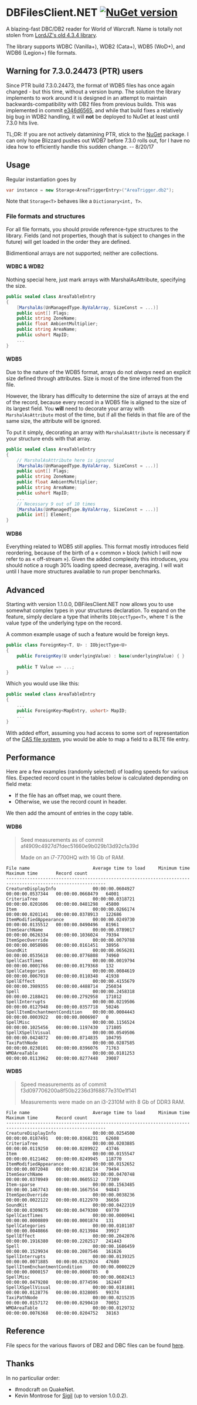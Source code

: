 # DBFilesClient.NET [![NuGet version](https://badge.fury.io/nu/DBFilesClient.NET.svg)](https://badge.fury.io/nu/DBFilesClient.NET)
A blazing-fast DBC/DB2 reader for World of Warcraft.
Name is totally not stolen from [LordJZ's old 4.3.4 library](http://github.com/LordJZ/DBFilesClient.NET).

The library supports WDBC (Vanilla+), WDB2 (Cata+), WDB5 (WoD+), and WDB6 (Legion+) file formats.

## Warning for 7.3.0.24473 (PTR) users

Since PTR build 7.3.0.24473, the format of WDB5 files has once again changed - but this time, without a version bump. The solution the library implements to work around it is designed in an attempt to maintain backwards-compatibility with DB2 files from previous builds.
This was implemented in commit [e346d6565](https://github.com/Warpten/DBFilesClient.NET/commit/e346d65656a1b14859b27e35f14650e7b5c4210c), and while that build fixes a relatively big bug in WDB2 handling, it will **not** be deployed to NuGet at least until 7.3.0 hits live.

TL;DR: If you are not actively datamining PTR, stick to the [NuGet](https://www.nuget.org/packages/DBFilesClient.NET) package. I can only hope Blizzard pushes out WDB7 before 7.3.0 rolls out, for I have no idea how to efficiently handle this sudden change. -- 8/20/17

## Usage

Regular instantiation goes by

```csharp
var instance = new Storage<AreaTriggerEntry>("AreaTrigger.db2");
```

Note that `Storage<T>` behaves like a `Dictionary<int, T>`.

### File formats and structures

For all file formats, you should provide reference-type structures to the library. Fields (and not properties, though that is subject to changes in the future) will get loaded in the order they are defined.

Bidimentional arrays are not supported; neither are collections.

#### WDBC & WDB2

Nothing special here, just mark arrays with MarshalAsAttribute, specifying the size.

```c#
public sealed class AreaTableEntry
{
    [MarshalAs(UnManagedType.ByValArray, SizeConst = ...)]
    public uint[] Flags;
    public string ZoneName;
    public float AmbientMultiplier;
    public string AreaName;
    public ushort MapID;
    ...
}
```

#### WDB5

Due to the nature of the WDB5 format, arrays do not *always* need an explicit size defined through attributes. Size is most of the time inferred from the file.

However, the library has difficulty to determine the size of arrays at the end of the record, because every record in a WDB5 file is aligned to the size of its largest field. You **will** need to decorate your array with `MarshalAsAttribute` most of the time, but if all the fields in that file are of the same size, the attribute will be ignored.

To put it simply, decorating an array with `MarshalAsAttribute` is necessary if your structure ends with that array.

```c#
public sealed class AreaTableEntry
{
    // MarshalAsAttribute here is ignored
    [MarshalAs(UnManagedType.ByValArray, SizeConst = ...)]
    public uint[] Flags;
    public string ZoneName;
    public float AmbientMultiplier;
    public string AreaName;
    public ushort MapID;
    ...
    // Necessary 9 out of 10 times
    [MarshalAs(UnManagedType.ByValArray, SizeConst = ...)]
    public int[] Element;
}
```

#### WDB6

Everything related to WDB5 still applies. This format mostly introduces field reordering, because of the birth of a « common » block (which I will now refer to as « off-stream »). Given the added complexity this introduces, you should notice a rough 30% loading speed decrease, averaging. I will wait until I have more structures available to run proper benchmarks.

## Advanced

Starting with version 1.1.0.0, DBFilesClient.NET now allows you to use somewhat complex types in your structures declaration.
To expand on the feature, simply declare a type that inherits `IObjectType<T>`, where `T` is the value type of the underlying type on the record.

A common example usage of such a feature would be foreign keys.

```c#
public class ForeignKey<T, U> : IObjectType<U>
{
    public ForeignKey(U underlyingValue) : base(underlyingValue) { }
    
    public T Value => ...;
}
```

Which you would use like this:

```c#
public sealed class AreaTableEntry
{
    ...
    public ForeignKey<MapEntry, ushort> MapID;
    ...
}
```

With added effort, assuming you had access to some sort of representation of the [CAS file system](https://wowdev.wiki/CASC), you would be able to map a field to a BLTE file entry.


## Performance

Here are a few examples (randomly selected) of loading speeds for various files.
Expected record count in the tables below is calculated depending on field meta:
* If the file has an offset map, we count there.
* Otherwise, we use the record count in header.

We then add the amount of entries in the copy table.

#### WDB6

> Seed measurements as of commit af4909c4927d7fdec51660e9b029b13d92cfa39d
> 
> Made on an i7-7700HQ with 16 Gb of RAM.

```
File name                        Average time to load     Minimum time       Maximum time       Record count
------------------------------------------------------------------------------------------------------------
CreatureDisplayInfo              00:00:00.0604927         00:00:00.0537344   00:00:00.0668479   64001
CriteriaTree                     00:00:00.0318721         00:00:00.0201606   00:00:00.0481298   45800
Item                             00:00:00.0266174         00:00:00.0201141   00:00:00.0378913   122686
ItemModifiedAppearance           00:00:00.0249730         00:00:00.0135512   00:00:00.0490496   81961
ItemSearchName                   00:00:00.0789017         00:00:00.0626334   00:00:00.1036024   79394
ItemSpecOverride                 00:00:00.0079788         00:00:00.0058986   00:00:00.0161451   38956
SoundKit                         00:00:00.0656281         00:00:00.0535618   00:00:00.0776808   74960
SpellCastTimes                   00:00:00.0019794         00:00:00.0001766   00:00:00.0179368   132
SpellCategories                  00:00:00.0084619         00:00:00.0067918   00:00:00.0110348   41938
SpellEffect                      00:00:00.4155679         00:00:00.3989355   00:00:00.4488714   256034
Spell                            00:00:00.2458318         00:00:00.2188421   00:00:00.2792958   171012
SpellInterrupts                  00:00:00.0219506         00:00:00.0127948   00:00:00.0357718   50246
SpellItemEnchantmentCondition    00:00:00.0004443         00:00:00.0003922   00:00:00.0006907   0
SpellMisc                        00:00:00.1156524         00:00:00.1025456   00:00:00.1197430   171805
SpellXSpellVisual                00:00:00.0549506         00:00:00.0424872   00:00:00.0714835   104795
TaxiPathNode                     00:00:00.0287585         00:00:00.0230101   00:00:00.0396076   71763
WMOAreaTable                     00:00:00.0181253         00:00:00.0113962   00:00:00.0277448   39087
```

#### WDB5

> Speed measurements as of commit f3d097706200a8f50b2236d3f68877e310e1f141
> 
> Measurements were made on an i3-2310M with 8 Gb of DDR3 RAM.

```
File name                        Average time to load     Minimum time       Maximum time       Record count
------------------------------------------------------------------------------------------------------------
CreatureDisplayInfo              00:00:00.0254500         00:00:00.0187491   00:00:00.0368231   62608
CriteriaTree                     00:00:00.0203885         00:00:00.0119250   00:00:00.0289922   43746
Item                             00:00:00.0155547         00:00:00.0121462   00:00:00.0249945   118770
ItemModifiedAppearance           00:00:00.0152652         00:00:00.0072048   00:00:00.0218214   79494
ItemSearchName                   00:00:00.0470748         00:00:00.0370949   00:00:00.0605512   77309
Item-sparse                      00:00:00.1563485         00:00:00.1467743   00:00:00.1667554   94843
ItemSpecOverride                 00:00:00.0038236         00:00:00.0022122   00:00:00.0122970   36656
SoundKit                         00:00:00.0422319         00:00:00.0309875   00:00:00.0479300   69770
SpellCastTimes                   00:00:00.0000941         00:00:00.0000809   00:00:00.0001874   131
SpellCategories                  00:00:00.0101107         00:00:00.0040866   00:00:00.0213984   39917
SpellEffect                      00:00:00.2042076         00:00:00.1916380   00:00:00.2202517   241443
Spell                            00:00:00.1686459         00:00:00.1529934   00:00:00.2087546   161626
SpellInterrupts                  00:00:00.0139325         00:00:00.0071885   00:00:00.0253924   47680
SpellItemEnchantmentCondition    00:00:00.0000229         00:00:00.0000157   00:00:00.0000785   0
SpellMisc                        00:00:00.0602413         00:00:00.0479208   00:00:00.0774596   162447
SpellXSpellVisual                00:00:00.0181881         00:00:00.0128776   00:00:00.0328005   99374
TaxiPathNode                     00:00:00.0215235         00:00:00.0157172   00:00:00.0290410   70052
WMOAreaTable                     00:00:00.0129732         00:00:00.0076368   00:00:00.0204752   38163
```

## Reference

File specs for the various flavors of DB2 and DBC files can be found [here](http://wowdev.wiki/DBC).

## Thanks

In no particuliar order:
- #modcraft on QuakeNet.
- Kevin Montrose for [Sigil](https://github.com/kevin-montrose/Sigil) (up to version 1.0.0.2).
